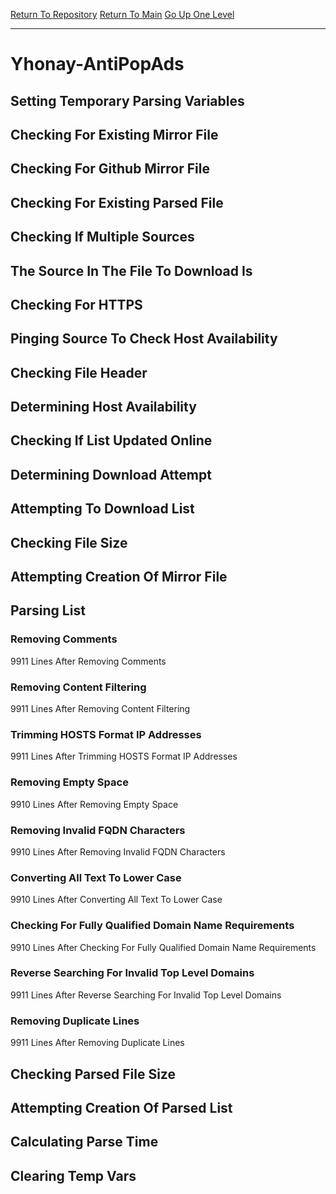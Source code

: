 [Return To Repository](https://github.com/deathbybandaid/piholeparser/)
[Return To Main](https://github.com/deathbybandaid/piholeparser/blob/master/RecentRunLogs/Mainlog.md)
[Go Up One Level](https://github.com/deathbybandaid/piholeparser/blob/master/RecentRunLogs/TopLevelScripts/30-Processing-External-Blacklists.md)
____________________________________
# Yhonay-AntiPopAds
## Setting Temporary Parsing Variables
## Checking For Existing Mirror File
## Checking For Github Mirror File
## Checking For Existing Parsed File
## Checking If Multiple Sources
## The Source In The File To Download Is
## Checking For HTTPS
## Pinging Source To Check Host Availability
## Checking File Header
## Determining Host Availability
## Checking If List Updated Online
## Determining Download Attempt
## Attempting To Download List
## Checking File Size
## Attempting Creation Of Mirror File
## Parsing List
### Removing Comments
9911 Lines After Removing Comments
### Removing Content Filtering
9911 Lines After Removing Content Filtering
### Trimming HOSTS Format IP Addresses
9911 Lines After Trimming HOSTS Format IP Addresses
### Removing Empty Space
9910 Lines After Removing Empty Space
### Removing Invalid FQDN Characters
9910 Lines After Removing Invalid FQDN Characters
### Converting All Text To Lower Case
9910 Lines After Converting All Text To Lower Case
### Checking For Fully Qualified Domain Name Requirements
9910 Lines After Checking For Fully Qualified Domain Name Requirements
### Reverse Searching For Invalid Top Level Domains
9911 Lines After Reverse Searching For Invalid Top Level Domains
### Removing Duplicate Lines
9911 Lines After Removing Duplicate Lines
## Checking Parsed File Size
## Attempting Creation Of Parsed List
## Calculating Parse Time
## Clearing Temp Vars
